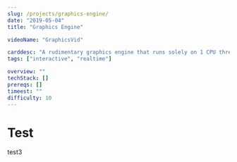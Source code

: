 ```yaml
---
slug: /projects/graphics-engine/
date: "2019-05-04"
title: "Graphics Engine"

videoName: "GraphicsVid"

carddesc: "A rudimentary graphics engine that runs solely on 1 CPU thread, written to practice the mathematical foundations of graphics programming."
tags: ["interactive", "realtime"]

overview: ""
techStack: []
prereqs: []
timeest: ""
difficulty: 10
---
```


# Test
test3